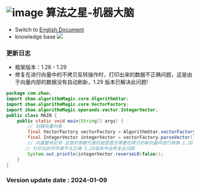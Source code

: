 # ![image](https://user-images.githubusercontent.com/113756063/194830221-abe24fcc-484b-4769-b3b7-ec6d8138f436.png) 算法之星-机器大脑

- Switch to [English Document](https://github.com/BeardedManZhao/algorithmStar/blob/Zhao-develop/src_code/README.md)
- knowledge base
  <a href="https://github.com/BeardedManZhao/algorithmStar/blob/main/KnowledgeDocument/knowledge%20base-Chinese.md">
  <img src = "https://user-images.githubusercontent.com/113756063/194838003-7ad14dac-b38c-4b57-a942-ba58f00baaf7.png"/>
  </a>

### 更新日志

* 框架版本：1.28 - 1.29
* 修复在进行向量中的不拷贝反转操作时，打印出来的数据不正确问题，这是由于向量内部的数据没有自动刷新，1.29 版本已解决此问题!

```java
package com.zhao;
import zhao.algorithmMagic.core.AlgorithmStar;
import zhao.algorithmMagic.core.VectorFactory;
import zhao.algorithmMagic.operands.vector.IntegerVector;
public class MAIN {
    public static void main(String[] args) {
        // 创建向量对象
        final VectorFactory vectorFactory = AlgorithmStar.vectorFactory();
        final IntegerVector integerVector = vectorFactory.parseVector(1, 2, 43, 4);
        // 向量整体反转 这里的参数代表的就是是否需要在拷贝的新向量中进行转换 1.28 以及 1.28 之前的版本
       // 打印出的字符串不太正确 1.29版本中会修复此问题
        System.out.println(integerVector.reverseLR(false));
    }
}
```

### Version update date : 2024-01-09